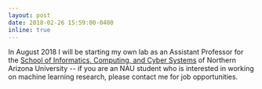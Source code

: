 ```yaml
---
layout: post
date: 2018-02-26 15:59:00-0400
inline: true
---
```


In August 2018 I will be starting my own lab as an Assistant
Professor for the
[School of Informatics, Computing, and Cyber Systems](https://nau.edu/siccs/)
of Northern Arizona University -- if you are an NAU student who is
interested in working on machine learning research, please contact me
for job opportunities.

